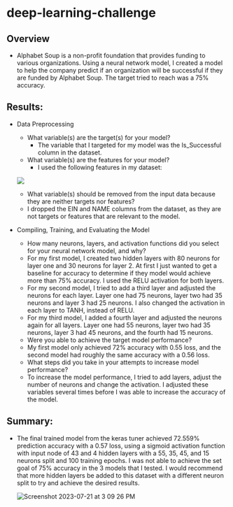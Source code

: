 # deep-learning-challenge
## Overview 
* Alphabet Soup is a non-profit foundation that provides funding to various organizations. Using a neural network model, I created a model to help the company predict if an organization will be successful if they are funded by Alphabet Soup. The target tried to reach was a 75% accuracy.
## Results: 
* Data Preprocessing
    * What variable(s) are the target(s) for your model?
      *  The variable that I targeted for my model was the Is_Successful column in the dataset.
    * What variable(s) are the features for your model?
      *  I used the following features in my dataset:
        
   ![](https://github.com/Houdini24/deep-learning-challenge/assets/111811749/849db04f-07d2-4fe9-925a-f4a97f187f8f)
      
    * What variable(s) should be removed from the input data because they are neither targets nor features?
     *  I dropped the EIN and NAME columns from the dataset, as they are not targets or features that are relevant to the model.
* Compiling, Training, and Evaluating the Model
    * How many neurons, layers, and activation functions did you select for your neural network model, and why?
     *  For my first model, I created two hidden layers with 80 neurons for layer one and 30 neurons for layer 2. At first I just wanted to get a    baseline for accuracy to determine if they model would achieve more than 75% accuracy. I used the RELU activation for both layers.
     *  For my second model, I tried to add a third layer and adjusted the neurons for each layer. Layer one had 75 neurons, layer two had 35 neurons and layer 3 had 25 neurons. I also changed the activation in each layer to TANH, instead of RELU.
     *  For my third model, I added a fourth layer and adjusted the neurons again for all layers. Layer one had 55 neurons, layer two had 35 neurons, layer 3 had 45 neurons, and the fourth had 15 neurons.
    * Were you able to achieve the target model performance?
     *  My first model only achieved 72% accuracy with 0.55 loss, and the second model had roughly the same accuracy with a 0.56 loss.
    * What steps did you take in your attempts to increase model performance?
     *  To increase the model performance, I tried to add layers, adjust the number of neurons and change the activation. I adjusted these variables several times before I was able to increase the accuracy of the model.
    
## Summary: 
* The final trained model from the keras tuner achieved 72.559% prediction accuracy with a 0.57 loss, using a sigmoid activation function with input node of 43 and 4 hidden layers with a 55, 35, 45, and 15 neurons split and 100 training epochs. I was not able to achieve the set goal of 75% accuracy in the 3 models that I tested. I would recommend that more hidden layers be added to this dataset with a different neuron split to try and achieve the desired results.

  ![Screenshot 2023-07-21 at 3 09 26 PM](https://github.com/Houdini24/deep-learning-challenge/assets/111811749/160444e5-2340-4793-a9ce-326e20df03a9)

